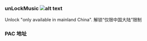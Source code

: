 ### unLockMusic ![alt text](https://travis-ci.org/neesonqk/unLockMusic.svg?branch=master)
Unlock "only available in mainland China". 解锁“仅限中国大陆”限制

### PAC 地址
